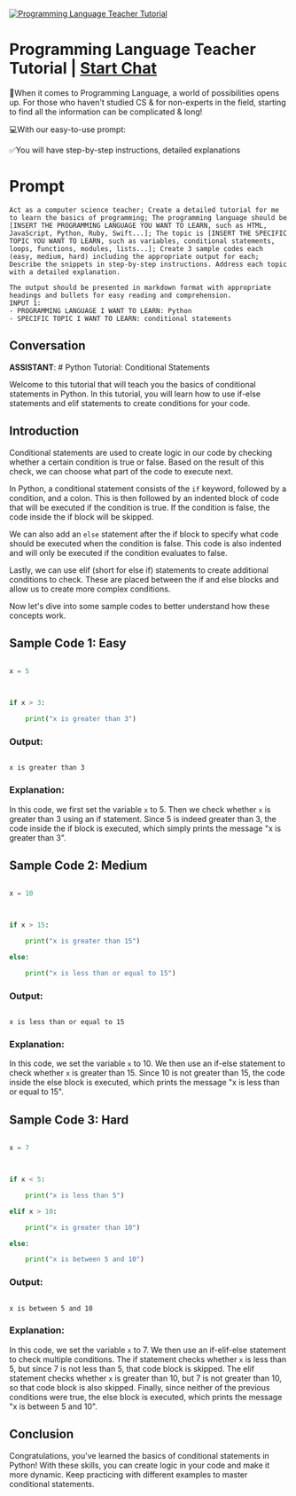
[![Programming Language Teacher Tutorial](https://flow-prompt-covers.s3.us-west-1.amazonaws.com/icon/futuristic/futu_8.png)](https://gptcall.net/chat.html?data=%7B%22contact%22%3A%7B%22id%22%3A%22Z4xDofIzZD7ZUtyJhGvVA%22%2C%22flow%22%3Atrue%7D%7D)
# Programming Language Teacher Tutorial | [Start Chat](https://gptcall.net/chat.html?data=%7B%22contact%22%3A%7B%22id%22%3A%22Z4xDofIzZD7ZUtyJhGvVA%22%2C%22flow%22%3Atrue%7D%7D)
🤔When it comes to Programming Language, a world of possibilities opens up. For those who haven't studied CS & for non-experts in the field, starting to find all the information can be complicated & long!



💻With our easy-to-use prompt:

✅You will have step-by-step instructions, detailed explanations

# Prompt

```
Act as a computer science teacher; Create a detailed tutorial for me to learn the basics of programming; The programming language should be [INSERT THE PROGRAMMING LANGUAGE YOU WANT TO LEARN, such as HTML, JavaScript, Python, Ruby, Swift...]; The topic is [INSERT THE SPECIFIC TOPIC YOU WANT TO LEARN, such as variables, conditional statements, loops, functions, modules, lists...]; Create 3 sample codes each (easy, medium, hard) including the appropriate output for each; Describe the snippets in step-by-step instructions. Address each topic with a detailed explanation.                     

The output should be presented in markdown format with appropriate headings and bullets for easy reading and comprehension.                                                                                                INPUT 1:
- PROGRAMMING LANGUAGE I WANT TO LEARN: Python
- SPECIFIC TOPIC I WANT TO LEARN: conditional statements
```

## Conversation

**ASSISTANT**: # Python Tutorial: Conditional Statements



Welcome to this tutorial that will teach you the basics of conditional statements in Python. In this tutorial, you will learn how to use if-else statements and elif statements to create conditions for your code.



## Introduction



Conditional statements are used to create logic in our code by checking whether a certain condition is true or false. Based on the result of this check, we can choose what part of the code to execute next.



In Python, a conditional statement consists of the `if` keyword, followed by a condition, and a colon. This is then followed by an indented block of code that will be executed if the condition is true. If the condition is false, the code inside the if block will be skipped.



We can also add an `else` statement after the if block to specify what code should be executed when the condition is false. This code is also indented and will only be executed if the condition evaluates to false.



Lastly, we can use elif (short for else if) statements to create additional conditions to check. These are placed between the if and else blocks and allow us to create more complex conditions.



Now let's dive into some sample codes to better understand how these concepts work.



## Sample Code 1: Easy



```python

x = 5



if x > 3:

    print("x is greater than 3")

```



### Output:

```

x is greater than 3

```



### Explanation:

In this code, we first set the variable `x` to 5. Then we check whether `x` is greater than 3 using an if statement. Since 5 is indeed greater than 3, the code inside the if block is executed, which simply prints the message "x is greater than 3".



## Sample Code 2: Medium



```python

x = 10



if x > 15:

    print("x is greater than 15")

else:

    print("x is less than or equal to 15")

```



### Output:

```

x is less than or equal to 15

```



### Explanation:

In this code, we set the variable `x` to 10. We then use an if-else statement to check whether `x` is greater than 15. Since 10 is not greater than 15, the code inside the else block is executed, which prints the message "x is less than or equal to 15".



## Sample Code 3: Hard



```python

x = 7



if x < 5:

    print("x is less than 5")

elif x > 10:

    print("x is greater than 10")

else:

    print("x is between 5 and 10")

```



### Output:

```

x is between 5 and 10

```



### Explanation:

In this code, we set the variable `x` to 7. We then use an if-elif-else statement to check multiple conditions. The if statement checks whether `x` is less than 5, but since 7 is not less than 5, that code block is skipped. The elif statement checks whether `x` is greater than 10, but 7 is not greater than 10, so that code block is also skipped. Finally, since neither of the previous conditions were true, the else block is executed, which prints the message "x is between 5 and 10".



## Conclusion



Congratulations, you've learned the basics of conditional statements in Python! With these skills, you can create logic in your code and make it more dynamic. Keep practicing with different examples to master conditional statements.


